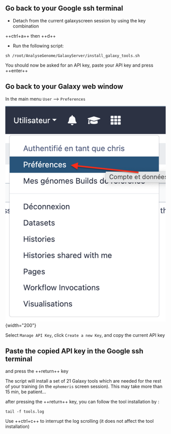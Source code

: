 ## Go back to your Google ssh terminal

- Detach from the current galaxyscreen session by using the key combination

++ctrl+a++ then ++d++

- Run the following script:
```
sh /root/AnalyseGenome/GalaxyServer/install_galaxy_tools.sh
```
You should now be asked for an API key, paste your API key and press ++enter++

## Go back to your Galaxy web window

In the main menu `User` --> `Preferences`

![user preferences](images/user_preferences.png){width="200"}

Select `Manage API Key`, click `Create a new Key`, and copy the current API key

## Paste the copied API key in the Google ssh terminal

and press the ++return++ key

The script will install a set of 21 Galaxy tools which are needed for the rest of your
training (in the `ephemeris` screen session).
This may take more than 15 min, be patient...

after pressing the ++return++ key, you can follow the tool installation by :

```
tail -f tools.log
```

Use ++ctrl+c++ to interrupt the log scrolling (it does not affect the tool installation)